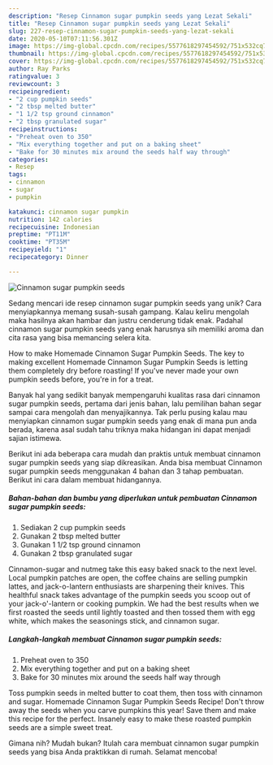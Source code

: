 ```yaml
---
description: "Resep Cinnamon sugar pumpkin seeds yang Lezat Sekali"
title: "Resep Cinnamon sugar pumpkin seeds yang Lezat Sekali"
slug: 227-resep-cinnamon-sugar-pumpkin-seeds-yang-lezat-sekali
date: 2020-05-10T07:11:56.301Z
image: https://img-global.cpcdn.com/recipes/5577618297454592/751x532cq70/cinnamon-sugar-pumpkin-seeds-recipe-main-photo.jpg
thumbnail: https://img-global.cpcdn.com/recipes/5577618297454592/751x532cq70/cinnamon-sugar-pumpkin-seeds-recipe-main-photo.jpg
cover: https://img-global.cpcdn.com/recipes/5577618297454592/751x532cq70/cinnamon-sugar-pumpkin-seeds-recipe-main-photo.jpg
author: Ray Parks
ratingvalue: 3
reviewcount: 3
recipeingredient:
- "2 cup pumpkin seeds"
- "2 tbsp melted butter"
- "1 1/2 tsp ground cinnamon"
- "2 tbsp granulated sugar"
recipeinstructions:
- "Preheat oven to 350"
- "Mix everything together and put on a baking sheet"
- "Bake for 30 minutes mix around the seeds half way through"
categories:
- Resep
tags:
- cinnamon
- sugar
- pumpkin

katakunci: cinnamon sugar pumpkin 
nutrition: 142 calories
recipecuisine: Indonesian
preptime: "PT11M"
cooktime: "PT35M"
recipeyield: "1"
recipecategory: Dinner

---
```



![Cinnamon sugar pumpkin seeds](https://img-global.cpcdn.com/recipes/5577618297454592/751x532cq70/cinnamon-sugar-pumpkin-seeds-recipe-main-photo.jpg)

Sedang mencari ide resep cinnamon sugar pumpkin seeds yang unik? Cara menyiapkannya memang susah-susah gampang. Kalau keliru mengolah maka hasilnya akan hambar dan justru cenderung tidak enak. Padahal cinnamon sugar pumpkin seeds yang enak harusnya sih memiliki aroma dan cita rasa yang bisa memancing selera kita.

How to make Homemade Cinnamon Sugar Pumpkin Seeds. The key to making excellent Homemade Cinnamon Sugar Pumpkin Seeds is letting them completely dry before roasting! If you&#39;ve never made your own pumpkin seeds before, you&#39;re in for a treat.

Banyak hal yang sedikit banyak mempengaruhi kualitas rasa dari cinnamon sugar pumpkin seeds, pertama dari jenis bahan, lalu pemilihan bahan segar sampai cara mengolah dan menyajikannya. Tak perlu pusing kalau mau menyiapkan cinnamon sugar pumpkin seeds yang enak di mana pun anda berada, karena asal sudah tahu triknya maka hidangan ini dapat menjadi sajian istimewa.


Berikut ini ada beberapa cara mudah dan praktis untuk membuat cinnamon sugar pumpkin seeds yang siap dikreasikan. Anda bisa membuat Cinnamon sugar pumpkin seeds menggunakan 4 bahan dan 3 tahap pembuatan. Berikut ini cara dalam membuat hidangannya.

<!--inarticleads1-->

##### Bahan-bahan dan bumbu yang diperlukan untuk pembuatan Cinnamon sugar pumpkin seeds:

1. Sediakan 2 cup pumpkin seeds
1. Gunakan 2 tbsp melted butter
1. Gunakan 1 1/2 tsp ground cinnamon
1. Gunakan 2 tbsp granulated sugar


Cinnamon-sugar and nutmeg take this easy baked snack to the next level. Local pumpkin patches are open, the coffee chains are selling pumpkin lattes, and jack-o-lantern enthusiasts are sharpening their knives. This healthful snack takes advantage of the pumpkin seeds you scoop out of your jack-o&#39;-lantern or cooking pumpkin. We had the best results when we first roasted the seeds until lightly toasted and then tossed them with egg white, which makes the seasonings stick, and cinnamon sugar. 

<!--inarticleads2-->

##### Langkah-langkah membuat Cinnamon sugar pumpkin seeds:

1. Preheat oven to 350
1. Mix everything together and put on a baking sheet
1. Bake for 30 minutes mix around the seeds half way through


Toss pumpkin seeds in melted butter to coat them, then toss with cinnamon and sugar. Homemade Cinnamon Sugar Pumpkin Seeds Recipe! Don&#39;t throw away the seeds when you carve pumpkins this year! Save them and make this recipe for the perfect. Insanely easy to make these roasted pumpkin seeds are a simple sweet treat. 

Gimana nih? Mudah bukan? Itulah cara membuat cinnamon sugar pumpkin seeds yang bisa Anda praktikkan di rumah. Selamat mencoba!

